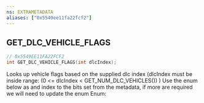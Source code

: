 ```yaml
---
ns: EXTRAMETADATA
aliases: ["0x5549ee11fa22fcf2"]
---
```

## GET_DLC_VEHICLE_FLAGS

```c
// 0x5549EE11FA22FCF2
int GET_DLC_VEHICLE_FLAGS(int dlcIndex);
```

Looks up vehicle flags based on the supplied dlc index (dlcIndex must be inside range: (0 <= dlcIndex < GET_NUM_DLC_VEHICLES()) ) Use the enum below as and index to the bits set from the metadata, if more are required we will need to update the enum Enum: <enumdef type="eVehicleFlags"> <enumval name="VF_DISABLE_GARAGE"> <enumdef>

